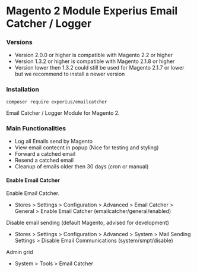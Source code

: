 Magento 2 Module Experius Email Catcher / Logger
====================

### Versions

- Version 2.0.0 or higher is compatible with Magento 2.2 or higher
- Version 1.3.2 or higher is compatible with Magento 2.1.8 or higher
- Version lower then 1.3.2 could still be used for Magento 2.1.7 or lower but we recommend to install a newer version

### Installation
 ```composer require experius/emailcatcher```

Email Catcher / Logger Module for Magento 2. 

### Main Functionalities
 - Log all Emails send by Magento
 - View email contecnt in popup (Nice for testing and styling)
 - Forward  a catched email
 - Resend  a catched email
 - Cleanup of emails older then 30 days (cron or manual)
 

#### Enable Email Catcher

Enable Email Catcher.

 - Stores > Settings > Configuration > Advanced > Email Catcher > General > Enable Email Catcher (emailcatcher/general/enabled)

Disable email sending (default Magento, advised for development)

 - Stores > Settings > Configuration > Advanced > System > Mail Sending Settings > Disable Email Communications (system/smpt/disable)

Admin grid

 - System > Tools > Email Catcher

